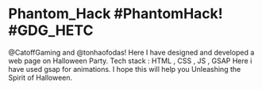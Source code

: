 # Phantom_Hack #PhantomHack!  #GDG_HETC
 @CatoffGaming and @tonhaofodas! 
Here I have designed and developed a web page on Halloween Party. 
Tech stack : HTML , CSS , JS , GSAP
Here i have  used gsap for animations.
I hope this will help you Unleashing the Spirit of Halloween.
